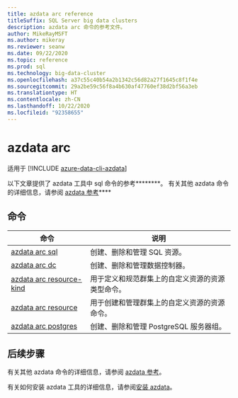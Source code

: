 ```yaml
---
title: azdata arc reference
titleSuffix: SQL Server big data clusters
description: azdata arc 命令的参考文件。
author: MikeRayMSFT
ms.author: mikeray
ms.reviewer: seanw
ms.date: 09/22/2020
ms.topic: reference
ms.prod: sql
ms.technology: big-data-cluster
ms.openlocfilehash: a37c55c40b54a2b1342c56d82a27f1645c8f1f4e
ms.sourcegitcommit: 29a2be59c56f8a4b630af47760ef38d2bf56a3eb
ms.translationtype: HT
ms.contentlocale: zh-CN
ms.lasthandoff: 10/22/2020
ms.locfileid: "92358655"
---
```

# <a name="azdata-arc"></a>azdata arc

适用于 [!INCLUDE [azure-data-cli-azdata](../../includes/azure-data-cli-azdata.md)]

以下文章提供了 azdata 工具中 sql 命令的参考********。 有关其他 azdata 命令的详细信息，请参阅 [azdata 参考](reference-azdata.md)****

## <a name="commands"></a>命令

|命令|说明|
| --- | --- |
[azdata arc sql](reference-azdata-arc-sql.md) | 创建、删除和管理 SQL 资源。
[azdata arc dc](reference-azdata-arc-dc.md) | 创建、删除和管理数据控制器。
[azdata arc resource-kind](reference-azdata-arc-resource-kind.md) | 用于定义和规范群集上的自定义资源的资源类型命令。
[azdata arc resource](reference-azdata-arc-resource.md) | 用于创建和管理群集上的自定义资源的资源命令。
[azdata arc postgres](reference-azdata-arc-postgres.md) | 创建、删除和管理 PostgreSQL 服务器组。

## <a name="next-steps"></a>后续步骤

有关其他 azdata 命令的详细信息，请参阅 [azdata 参考](reference-azdata.md)。 

有关如何安装 azdata 工具的详细信息，请参阅[安装 azdata](..\install\deploy-install-azdata.md)。


